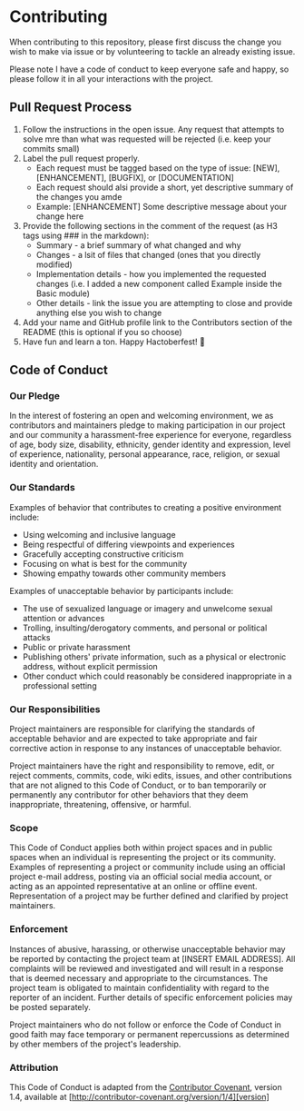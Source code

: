 # Contributing

When contributing to this repository, please first discuss the change you wish to make via issue or by volunteering to tackle an already existing issue.  

Please note I have a code of conduct to keep everyone safe and happy, so please follow it in all your interactions with the project.

## Pull Request Process

1. Follow the instructions in the open issue. Any request that attempts to solve mre than what was requested will be rejected (i.e. keep your commits small)
2. Label the pull request properly. 
    * Each request must be tagged based on the type of issue: [NEW], [ENHANCEMENT], [BUGFIX], or [DOCUMENTATION]
    * Each request should alsi provide a short, yet descriptive summary of the changes you amde
    * Example: [ENHANCEMENT] Some descriptive message about your change here
3. Provide the following sections in the comment of the request (as H3 tags using ### in the markdown):
    * Summary - a brief summary of what changed and why
    * Changes - a lsit of files that changed (ones that you directly modified)
    * Implementation details - how you implemented the requested changes (i.e. I added a new component called Example inside the Basic module)
    * Other details - link the issue you are attempting to close and provide anything else you wish to change
4. Add your name and GitHub profile link to the Contributors section of the README (this is optional if you so choose)
5. Have fun and learn a ton. Happy Hactoberfest! 🎃


## Code of Conduct

### Our Pledge

In the interest of fostering an open and welcoming environment, we as
contributors and maintainers pledge to making participation in our project and
our community a harassment-free experience for everyone, regardless of age, body
size, disability, ethnicity, gender identity and expression, level of experience,
nationality, personal appearance, race, religion, or sexual identity and
orientation.

### Our Standards

Examples of behavior that contributes to creating a positive environment
include:

* Using welcoming and inclusive language
* Being respectful of differing viewpoints and experiences
* Gracefully accepting constructive criticism
* Focusing on what is best for the community
* Showing empathy towards other community members

Examples of unacceptable behavior by participants include:

* The use of sexualized language or imagery and unwelcome sexual attention or
advances
* Trolling, insulting/derogatory comments, and personal or political attacks
* Public or private harassment
* Publishing others' private information, such as a physical or electronic
  address, without explicit permission
* Other conduct which could reasonably be considered inappropriate in a
  professional setting

### Our Responsibilities

Project maintainers are responsible for clarifying the standards of acceptable
behavior and are expected to take appropriate and fair corrective action in
response to any instances of unacceptable behavior.

Project maintainers have the right and responsibility to remove, edit, or
reject comments, commits, code, wiki edits, issues, and other contributions
that are not aligned to this Code of Conduct, or to ban temporarily or
permanently any contributor for other behaviors that they deem inappropriate,
threatening, offensive, or harmful.

### Scope

This Code of Conduct applies both within project spaces and in public spaces
when an individual is representing the project or its community. Examples of
representing a project or community include using an official project e-mail
address, posting via an official social media account, or acting as an appointed
representative at an online or offline event. Representation of a project may be
further defined and clarified by project maintainers.

### Enforcement

Instances of abusive, harassing, or otherwise unacceptable behavior may be
reported by contacting the project team at [INSERT EMAIL ADDRESS]. All
complaints will be reviewed and investigated and will result in a response that
is deemed necessary and appropriate to the circumstances. The project team is
obligated to maintain confidentiality with regard to the reporter of an incident.
Further details of specific enforcement policies may be posted separately.

Project maintainers who do not follow or enforce the Code of Conduct in good
faith may face temporary or permanent repercussions as determined by other
members of the project's leadership.

### Attribution

This Code of Conduct is adapted from the [Contributor Covenant][homepage], version 1.4,
available at [http://contributor-covenant.org/version/1/4][version]

[homepage]: http://contributor-covenant.org
[version]: http://contributor-covenant.org/version/1/4/